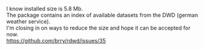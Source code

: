 I know installed size is 5.8 Mb.  
The package contains an index of available datasets from the DWD (german weather service).  
I'm closing in on ways to reduce the size and hope it can be accepted for now.  
https://github.com/brry/rdwd/issues/35
